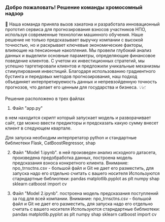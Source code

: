 ### Добро пожаловать! Решение команды хромосомный надзор

🚀 Наша команда приняла вызов хакатона и разработала инновационный прототип сервиса для прогнозирования взносов участников НПО, используя современные технологии машинного обучения. Наше решение не только предсказывает выручку компании с высокой точностью, но и раскрывает ключевые экономические факторы, влияющие на пенсионные накопления. Мы провели глубокий анализ данных и выделили основные параметры, определяющие финансовое поведение клиентов. С учетом их инвестиционных стратегий, мы успешно таргетировали клиентов и предложили уникальные механизмы стимулирования инвестиций. Благодаря использованию градиентного бустинга и передовых методов прогнозирования, наш подход объединяет интерпретируемость данных и непревзойденную точность прогнозов, что делает его ценным для государства и бизнеса. 💡📈

Решение расположено в трех файлах

1. Файл "app.py"

в нем находится скрипт который запускает модель и разворачивает сайт, где можно ввести предикторы и предсказать какую сумму внесет клиент в следующем квартале. 

Для запуска необходим интерпретатор python и стандартные библиотеки Flask, CatBoostRegressor, shap

2. Файл "Model 1.ipynb". в ней произведен анализ исходного датасета, произведена предобработка данных, построена модель предсказания взноса конкретного клиента. 
Внимание: npo_trnsctns.csv - большой файл и Git не дает его разместить, для запуска надо его отдельно считать с вашего носителя
Используются старндартные библиотеки: 
pandas 
matplotlib.pyplot as plt
numpy 
shap
sklearn
сatboost import cv

3. Файл "Model 2.ipynb".  построена модель предсказания поступлений за год для всей компании. 
Внимание: npo_trnsctns.csv - большой файл и Git не дает его разместить, для запуска надо его отдельно считать с вашего носителя
Используются старндартные библиотеки: 
pandas 
matplotlib.pyplot as plt
numpy 
shap
sklearn
сatboost import cv


